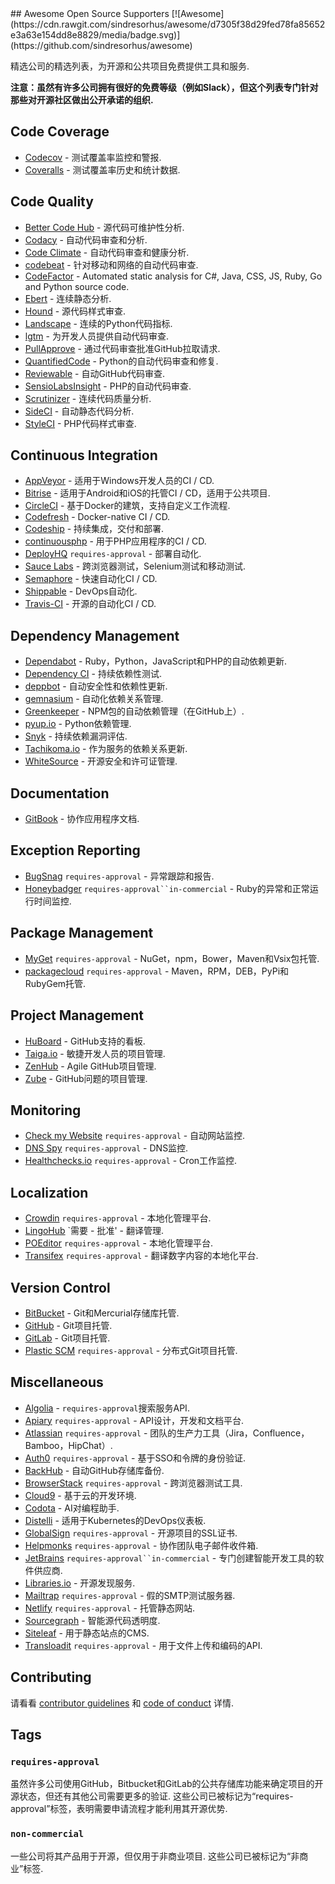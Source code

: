 <div class="github-widget" data-repo="zachflower/awesome-open-source-supporters"></div>
<script async src="https://pagead2.googlesyndication.com/pagead/js/adsbygoogle.js"></script><ins class="adsbygoogle" style="display:block" data-ad-client="ca-pub-6890694312814945" data-ad-slot="5473692530" data-ad-format="auto"  data-full-width-responsive="true"></ins><script>(adsbygoogle = window.adsbygoogle || []).push({});</script>
## Awesome Open Source Supporters [![Awesome](https://cdn.rawgit.com/sindresorhus/awesome/d7305f38d29fed78fa85652e3a63e154dd8e8829/media/badge.svg)](https://github.com/sindresorhus/awesome)

精选公司的精选列表，为开源和公共项目免费提供工具和服务.

**注意：虽然有许多公司拥有很好的免费等级（例如Slack），但这个列表专门针对那些对开源社区做出公开承诺的组织.**



## Code Coverage

- [Codecov](https://codecov.io/) - 测试覆盖率监控和警报.
- [Coveralls](https://coveralls.io/) - 测试覆盖率历史和统计数据.

## Code Quality

- [Better Code Hub](https://bettercodehub.com/) - 源代码可维护性分析.
- [Codacy](https://www.codacy.com/) - 自动代码审查和分析.
- [Code Climate](https://codeclimate.com/) - 自动代码审查和健康分析.
- [codebeat](https://codebeat.co/) - 针对移动和网络的自动代码审查.
- [CodeFactor](https://www.codefactor.io/) - Automated static analysis for C#, Java, CSS, JS, Ruby, Go and Python source code.
- [Ebert](https://ebertapp.io/) - 连续静态分析.
- [Hound](https://houndci.com/) - 源代码样式审查.
- [Landscape](https://landscape.io/) - 连续的P​​ython代码指标.
- [lgtm](https://lgtm.com/) - 为开发人员提供自动代码审查.
- [PullApprove](https://about.pullapprove.com/) - 通过代码审查批准GitHub拉取请求.
- [QuantifiedCode](https://www.quantifiedcode.com/) -  Python的自动代码审查和修复.
- [Reviewable](https://reviewable.io/) - 自动GitHub代码审查.
- [SensioLabsInsight](https://insight.sensiolabs.com/) -  PHP的自动代码审查.
- [Scrutinizer](https://scrutinizer-ci.com/) - 连续代码质量分析.
- [SideCI](https://sideci.com/) - 自动静态代码分析.
- [StyleCI](https://styleci.io/) -  PHP代码样式审查.

## Continuous Integration

- [AppVeyor](https://www.appveyor.com/) - 适用于Windows开发人员的CI / CD.
- [Bitrise](https://www.bitrise.io/) - 适用于Android和iOS的托管CI / CD，适用于公共项目.
- [CircleCI](https://circleci.com/) - 基于Docker的建筑，支持自定义工作流程.
- [Codefresh](https://codefresh.io/) -  Docker-native CI / CD.
- [Codeship](https://codeship.com/) - 持续集成，交付和部署.
- [continuousphp](https://continuousphp.com/) - 用于PHP应用程序的CI / CD.
- [DeployHQ](https://www.deployhq.com/) `requires-approval`  - 部署自动化.
- [Sauce Labs](https://saucelabs.com/) - 跨浏览器测试，Selenium测试和移动测试.
- [Semaphore](https://semaphoreci.com/) - 快速自动化CI / CD.
- [Shippable](https://www.shippable.com/) -  DevOps自动化.
- [Travis-CI](https://travis-ci.org/) - 开源的自动化CI / CD.

## Dependency Management

- [Dependabot](https://dependabot.com/) -  Ruby，Python，JavaScript和PHP的自动依赖更新.
- [Dependency CI](https://dependencyci.com/) - 持续依赖性测试.
- [deppbot](https://www.deppbot.com/) - 自动安全性和依赖性更新.
- [gemnasium](https://gemnasium.com/) - 自动化依赖关系管理.
- [Greenkeeper](https://greenkeeper.io/) -  NPM包的自动依赖管理（在GitHub上）.
- [pyup.io](https://pyup.io/) -  Python依赖管理.
- [Snyk](https://snyk.io/) - 持续依赖漏洞评估.
- [Tachikoma.io](http://tachikoma.io/) - 作为服务的依赖关系更新.
- [WhiteSource](https://www.whitesourcesoftware.com/) - 开源安全和许可证管理.

## Documentation
- [GitBook](https://www.gitbook.com/) - 协作应用程序文档.

## Exception Reporting

- [BugSnag](https://www.bugsnag.com/) `requires-approval`  - 异常跟踪和报告.
- [Honeybadger](https://www.honeybadger.io) `requires-approval``in-commercial`  -  Ruby的异常和正常运行时间监控.

## Package Management

- [MyGet](https://myget.org/) `requires-approval`  -  NuGet，npm，Bower，Maven和Vsix包托管.
- [packagecloud](https://packagecloud.io/pricing) `requires-approval`  -  Maven，RPM，DEB，PyPi和RubyGem托管.

## Project Management

- [HuBoard](https://huboard.com/) -  GitHub支持的看板.
- [Taiga.io](https://taiga.io/) - 敏捷开发人员的项目管理.
- [ZenHub](https://www.zenhub.com/) -  Agile GitHub项目管理.
- [Zube](https://zube.io/) -  GitHub问题的项目管理.

## Monitoring

- [Check my Website](https://checkmy.ws/) `requires-approval`  - 自动网站监控.
- [DNS Spy](https://dnsspy.io/) `requires-approval`  -  DNS监控.
- [Healthchecks.io](https://healthchecks.io/) `requires-approval`  -  Cron工作监控.

## Localization

- [Crowdin](https://crowdin.com/) `requires-approval`  - 本地化管理平台.
- [LingoHub](https://lingohub.com/) `需要 - 批准&#39; - 翻译管理.
- [POEditor](https://poeditor.com/) `requires-approval`  - 本地化管理平台.
- [Transifex](https://www.transifex.com/) `requires-approval`  - 翻译数字内容的本地化平台.

## Version Control

- [BitBucket](https://bitbucket.org/) -  Git和Mercurial存储库托管.
- [GitHub](https://github.com/) -  Git项目托管.
- [GitLab](https://about.gitlab.com/) -  Git项目托管.
- [Plastic SCM](https://www.plasticscm.com/) `requires-approval`  - 分布式Git项目托管.

## Miscellaneous

- [Algolia](https://www.algolia.com) - `requires-approval`搜索服务API.
- [Apiary](https://apiary.io/) `requires-approval`  -  API设计，开发和文档平台.
- [Atlassian](https://www.atlassian.com/software/views/open-source-license-request) `requires-approval`  - 团队的生产力工具（Jira，Confluence，Bamboo，HipChat）.
- [Auth0](https://auth0.com/) `requires-approval`  - 基于SSO和令牌的身份验证.
- [BackHub](https://backhub.co/) - 自动GitHub存储库备份.
- [BrowserStack](https://www.browserstack.com/) `requires-approval`  - 跨浏览器测试工具.
- [Cloud9](https://c9.io/) - 基于云的开发环境.
- [Codota](https://www.codota.com/) -  AI对编程助手.
- [Distelli](https://www.distelli.com/) - 适用于Kubernetes的DevOps仪表板.
- [GlobalSign](https://www.globalsign.com/en/ssl/ssl-open-source/) `requires-approval`  - 开源项目的SSL证书.
- [Helpmonks](https://helpmonks.com/) `requires-approval`  - 协作团队电子邮件收件箱.
- [JetBrains](https://www.jetbrains.com/buy/opensource/) `requires-approval``in-commercial`  - 专门创建智能开发工具的软件供应商.
- [Libraries.io](https://libraries.io/) - 开源发现服务.
- [Mailtrap](https://mailtrap.io/) `requires-approval`  - 假的SMTP测试服务器.
- [Netlify](https://www.netlify.com) `requires-approval`  - 托管静态网站.
- [Sourcegraph](https://sourcegraph.com/) - 智能源代码透明度.
- [Siteleaf](https://www.siteleaf.com/) - 用于静态站点的CMS.
- [Transloadit](https://transloadit.com/) `requires-approval`  - 用于文件上传和编码的API.

## Contributing

请看看 [contributor guidelines](https://github.com/zachflower/awesome-open-source-supporters/blob/master/.github/CONTRIBUTING.md) 和 [code of conduct](https://github.com/zachflower/awesome-open-source-supporters/blob/master/.github/CODE-OF-CONDUCT.md) 详情.

## Tags

### `requires-approval`

 虽然许多公司使用GitHub，Bitbucket和GitLab的公共存储库功能来确定项目的开源状态，但还有其他公司需要更多的验证.  这些公司已被标记为“requires-approval”标签，表明需要申请流程才能利用其开源优势.

### `non-commercial`

 一些公司将其产品用于开源，但仅用于非商业项目.  这些公司已被标记为“非商业”标签.
